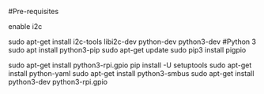 #Pre-requisites

enable i2c

sudo apt-get install i2c-tools libi2c-dev python-dev python3-dev
#Python 3
sudo apt install python3-pip
sudo apt-get update
sudo pip3 install pigpio

sudo apt-get install python3-rpi.gpio
pip install -U setuptools
sudo apt-get install python-yaml
sudo apt-get install python3-smbus
sudo apt-get install python3-dev python3-rpi.gpio
